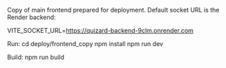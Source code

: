 Copy of main frontend prepared for deployment. Default socket URL is the Render backend:

VITE_SOCKET_URL=https://quizard-backend-9clm.onrender.com

Run:
cd deploy/frontend_copy
npm install
npm run dev

Build:
npm run build
